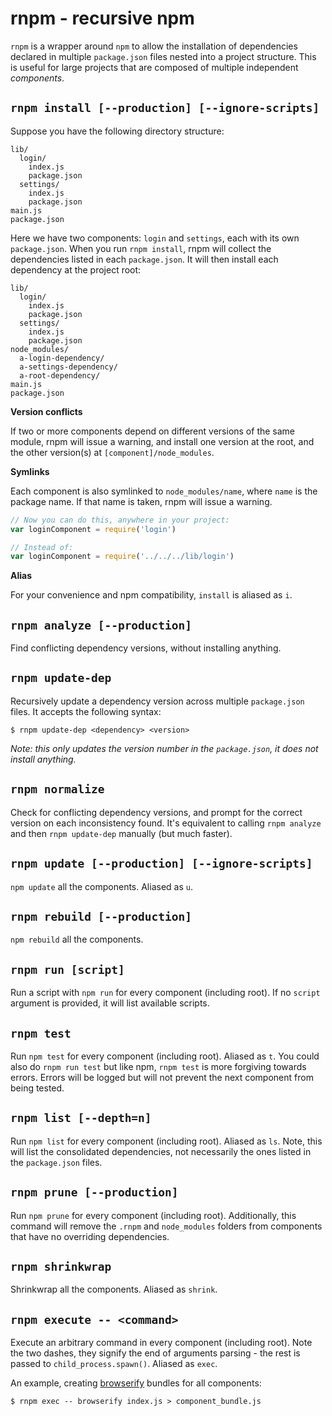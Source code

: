 rnpm - recursive npm
====================

`rnpm` is a wrapper around `npm` to allow the installation of dependencies declared in multiple `package.json` files nested into a project structure. This is useful for large projects that are composed of multiple independent *components*.

## `rnpm install [--production] [--ignore-scripts]`

Suppose you have the following directory structure:

    lib/
      login/
        index.js
        package.json
      settings/
        index.js
        package.json
    main.js
    package.json

Here we have two components: `login` and `settings`, each with its own `package.json`. When you run `rnpm install`, rnpm will collect the dependencies listed in each `package.json`. It will then install each dependency at the project root:

    lib/
      login/
        index.js
        package.json
      settings/
        index.js
        package.json
    node_modules/
      a-login-dependency/
      a-settings-dependency/
      a-root-dependency/
    main.js
    package.json

**Version conflicts**

If two or more components depend on different versions of the same module, rnpm will issue a warning, and install one version at the root, and the other version(s) at `[component]/node_modules`.

**Symlinks**

Each component is also symlinked to `node_modules/name`, where `name` is the package name. If that name is taken, rnpm will issue a warning.

```js
// Now you can do this, anywhere in your project:
var loginComponent = require('login')

// Instead of:
var loginComponent = require('../../../lib/login')
```

**Alias**

For your convenience and npm compatibility, `install` is aliased as `i`.

## `rnpm analyze [--production]`

Find conflicting dependency versions, without installing anything.

## `rnpm update-dep`

Recursively update a dependency version across multiple `package.json` files. It accepts the following syntax:

    $ rnpm update-dep <dependency> <version>

*Note: this only updates the version number in the `package.json`, it does not install anything.*

## `rnpm normalize`

Check for conflicting dependency versions, and prompt for the correct version on each inconsistency found. It's equivalent to calling `rnpm analyze` and then `rnpm update-dep` manually (but much faster).

## `rnpm update [--production] [--ignore-scripts]`

`npm update` all the components. Aliased as `u`.

## `rnpm rebuild [--production]`

`npm rebuild` all the components.

## `rnpm run [script]`

Run a script with `npm run` for every component (including root). If no `script` argument is provided, it will list available scripts.

## `rnpm test`

Run `npm test` for every component (including root). Aliased as `t`. You could also do `rnpm run test` but like npm, `rnpm test` is more forgiving towards errors. Errors will be logged but will not prevent the next component from being tested.

## `rnpm list [--depth=n]`

Run `npm list` for every component (including root). Aliased as `ls`. Note, this will list the consolidated dependencies, not necessarily the ones listed in the `package.json` files.

## `rnpm prune [--production]`

Run `npm prune` for every component (including root). Additionally, this command will remove the `.rnpm` and `node_modules` folders from components that have no overriding dependencies.

## `rnpm shrinkwrap`

Shrinkwrap all the components. Aliased as `shrink`.

## `rnpm execute -- <command>`

Execute an arbitrary command in every component (including root). Note the two dashes, they signify the end of arguments parsing - the rest is passed to `child_process.spawn()`. Aliased as `exec`.

An example, creating [browserify](https://github.com/substack/node-browserify) bundles for all components:

`$ rnpm exec -- browserify index.js > component_bundle.js`
